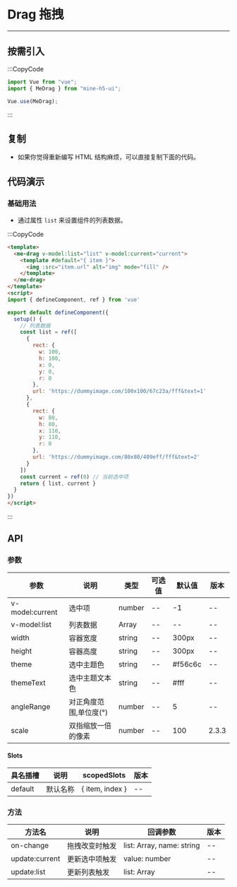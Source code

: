 # Drag 拖拽

---

## 按需引入

:::CopyCode

```JavaScript
import Vue from "vue";
import { MeDrag } from "mine-h5-ui";

Vue.use(MeDrag);
```

:::

## 复制

- 如果你觉得重新编写 HTML 结构麻烦，可以直接复制下面的代码。

## 代码演示

### 基础用法

- 通过属性 `list` 来设置组件的列表数据。

:::CopyCode

```HTML
<template>
  <me-drag v-model:list="list" v-model:current="current">
    <template #default="{ item }">
      <img :src="item.url" alt="img" mode="fill" />
    </template>
  </me-drag>
</template>
<script>
import { defineComponent, ref } from 'vue'

export default defineComponent({
  setup() {
    // 列表数据
    const list = ref([
      {
        rect: {
          w: 100,
          h: 100,
          x: 0,
          y: 0,
          r: 0
        },
        url: 'https://dummyimage.com/100x100/67c23a/fff&text=1'
      },
      {
        rect: {
          w: 80,
          h: 80,
          x: 110,
          y: 110,
          r: 0
        },
        url: 'https://dummyimage.com/80x80/409eff/fff&text=2'
      }
    ])
    const current = ref(0) // 当前选中项
    return { list, current }
  }
})
</script>
```

:::

## API

### 参数

| 参数            | 说明                   | 类型   | 可选值 | 默认值  | 版本  |
| --------------- | ---------------------- | ------ | ------ | ------- | ----- |
| v-model:current | 选中项                 | number | --     | -1      | --    |
| v-model:list    | 列表数据               | Array  | --     | --      | --    |
| width           | 容器宽度               | string | --     | 300px   | --    |
| height          | 容器高度               | string | --     | 300px   | --    |
| theme           | 选中主题色             | string | --     | #f56c6c | --    |
| themeText       | 选中主题文本色         | string | --     | #fff    | --    |
| angleRange      | 对正角度范围,单位度(°) | number | --     | 5       | --    |
| scale           | 双指缩放一倍的像素     | number | --     | 100     | 2.3.3 |

#### Slots

| 具名插槽 | 说明     | scopedSlots     | 版本 |
| -------- | -------- | --------------- | ---- |
| default  | 默认名称 | { item, index } | --   |

### 方法

| 方法名         | 说明           | 回调参数                  | 版本 |
| -------------- | -------------- | ------------------------- | ---- |
| on-change      | 拖拽改变时触发 | list: Array, name: string | --   |
| update:current | 更新选中项触发 | value: number             | --   |
| update:list    | 更新列表触发   | list: Array               | --   |
